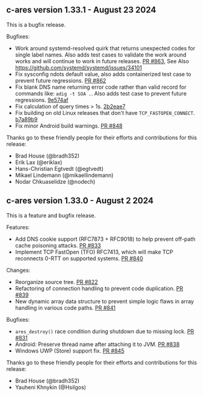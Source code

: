 ## c-ares version 1.33.1 - August 23 2024

This is a bugfix release.

Bugfixes:
* Work around systemd-resolved quirk that returns unexpected codes for single
  label names.  Also adds test cases to validate the work around works and
  will continue to work in future releases.
  [PR #863](https://github.com/c-ares/c-ares/pull/863),
  See Also https://github.com/systemd/systemd/issues/34101
* Fix sysconfig ndots default value, also adds containerized test case to
  prevent future regressions.
  [PR #862](https://github.com/c-ares/c-ares/pull/862)
* Fix blank DNS name returning error code rather than valid record for
  commands like: `adig -t SOA .`.  Also adds test case to prevent future
  regressions.
  [9e574af](https://github.com/c-ares/c-ares/commit/9e574af)
* Fix calculation of query times > 1s.
  [2b2eae7](https://github.com/c-ares/c-ares/commit/2b2eae7)
* Fix building on old Linux releases that don't have `TCP_FASTOPEN_CONNECT`.
  [b7a89b9](https://github.com/c-ares/c-ares/commit/b7a89b9)
* Fix minor Android build warnings.
  [PR #848](https://github.com/c-ares/c-ares/pull/848)

Thanks go to these friendly people for their efforts and contributions for this
release:
* Brad House (@bradh352)
* Erik Lax (@eriklax)
* Hans-Christian Egtvedt (@egtvedt)
* Mikael Lindemann (@mikaellindemann)
* Nodar Chkuaselidze (@nodech)

## c-ares version 1.33.0 - August 2 2024

This is a feature and bugfix release.

Features:
* Add DNS cookie support (RFC7873 + RFC9018) to help prevent off-path cache
  poisoning attacks. [PR #833](https://github.com/c-ares/c-ares/pull/833)
* Implement TCP FastOpen (TFO) RFC7413, which will make TCP reconnects 0-RTT
  on supported systems. [PR #840](https://github.com/c-ares/c-ares/pull/840)

Changes:
* Reorganize source tree. [PR #822](https://github.com/c-ares/c-ares/pull/822)
* Refactoring of connection handling to prevent code duplication.
  [PR #839](https://github.com/c-ares/c-ares/pull/839)
* New dynamic array data structure to prevent simple logic flaws in array
  handling in various code paths.
  [PR #841](https://github.com/c-ares/c-ares/pull/841)

Bugfixes:
* `ares_destroy()` race condition during shutdown due to missing lock.
  [PR #831](https://github.com/c-ares/c-ares/pull/831)
* Android: Preserve thread name after attaching it to JVM.
  [PR #838](https://github.com/c-ares/c-ares/pull/838)
* Windows UWP (Store) support fix.
  [PR #845](https://github.com/c-ares/c-ares/pull/845)


Thanks go to these friendly people for their efforts and contributions for this
release:

* Brad House (@bradh352)
* Yauheni Khnykin (@Hsilgos)

